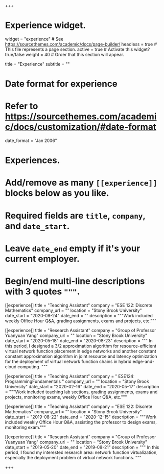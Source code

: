 +++
# Experience widget.
widget = "experience"  # See https://sourcethemes.com/academic/docs/page-builder/
headless = true  # This file represents a page section.
active = true  # Activate this widget? true/false
weight = 40  # Order that this section will appear.

title = "Experience"
subtitle = ""

# Date format for experience
#   Refer to https://sourcethemes.com/academic/docs/customization/#date-format
date_format = "Jan 2006"

# Experiences.
#   Add/remove as many `[[experience]]` blocks below as you like.
#   Required fields are `title`, `company`, and `date_start`.
#   Leave `date_end` empty if it's your current employer.
#   Begin/end multi-line descriptions with 3 quotes `"""`.

[[experience]]
  title = "Teaching Assistant"
  company = "ESE 122: Discrete Mathematics"
  company_url = ""
  location = "Stony Brook University"
  date_start = "2020-08-24"
  date_end = ""
  description = """Work included weekly Office Hour Q&A, grading assignments, exams and projects, etc."""
  
[[experience]]
  title = "Research Assistant"
  company = "Group of Professor Yuanyuan Yang"
  company_url = ""
  location = "Stony Brook University"
  date_start = "2020-05-18"
  date_end = "2020-08-23"
  description = """
  In this period, I designed a 3/2 approximation algorithm for resource-efficient virtual network function placement in edge networks and another constant constant approximation algorithm in joint resource and latency optimization for the deployment of virtual network function chains in hybrid edge-and-cloud computing.
  """
  
[[experience]]
  title = "Teaching Assistant"
  company = " ESE124: ProgrammingFundamentals "
  company_url = ""
  location = "Stony Brook University"
  date_start = "2020-02-16"
  date_end = "2020-05-17"
  description = """Work included teaching lab sections, grading assignments, exams and projects, monitoring exams, weekly Office Hour Q&A, etc."""
  
  
[[experience]]
  title = "Teaching Assistant"
  company = "ESE 122: Discrete Mathematics"
  company_url = ""
  location = "Stony Brook University"
  date_start = "2019-08-22"
  date_end = "2020-12-15"
  description = """Work included weekly Office Hour Q&A, assisting the professor to design exams, monitoring exam."""
  
[[experience]]
  title = "Research Assistant"
  company = "Group of Professor Yuanyuan Yang"
  company_url = ""
  location = "Stony Brook University"
  date_start = "2019-05-20"
  date_end = "2019-08-21"
  description = """
  In this period, I found my interested research area: network function virtualization, especially the deployment problem of virtual network functions.
  """

+++
